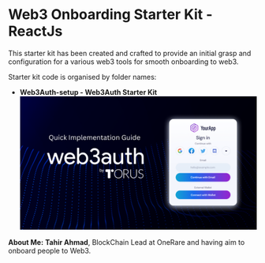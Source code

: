 # Web3 Onboarding Starter Kit - ReactJs

This starter kit has been created and crafted to provide an initial grasp and configuration for a various web3 tools for smooth onboarding to web3.

Starter kit code is organised by folder names:

- **Web3Auth-setup - Web3Auth Starter Kit**
  ![Starter Kits For Web3](web3Auth.png)

**About Me:**
**Tahir Ahmad**, BlockChain Lead at OneRare and having aim to onboard people to Web3.
